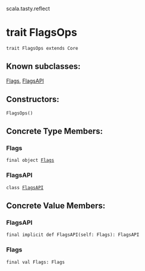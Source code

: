 scala.tasty.reflect
# trait FlagsOps

<pre><code class="language-scala" >trait FlagsOps extends Core</pre></code>
## Known subclasses:
<a href="./FlagsOps/Flags$.md">Flags</a>, <a href="./FlagsOps/FlagsAPI.md">FlagsAPI</a>
## Constructors:
<pre><code class="language-scala" >FlagsOps()</pre></code>

## Concrete Type Members:
### Flags
<pre><code class="language-scala" >final object <a href="./FlagsOps/Flags$.md">Flags</a></pre></code>
### FlagsAPI
<pre><code class="language-scala" >class <a href="./FlagsOps/FlagsAPI.md">FlagsAPI</a></pre></code>
## Concrete Value Members:
### FlagsAPI
<pre><code class="language-scala" >final implicit def FlagsAPI(self: Flags): FlagsAPI</pre></code>

### Flags
<pre><code class="language-scala" >final val Flags: Flags</pre></code>

